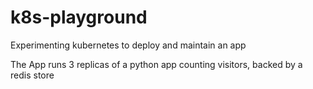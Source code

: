 # k8s-playground
Experimenting kubernetes to deploy and maintain an app

The App runs 3 replicas of a python app counting visitors, backed by a redis store
